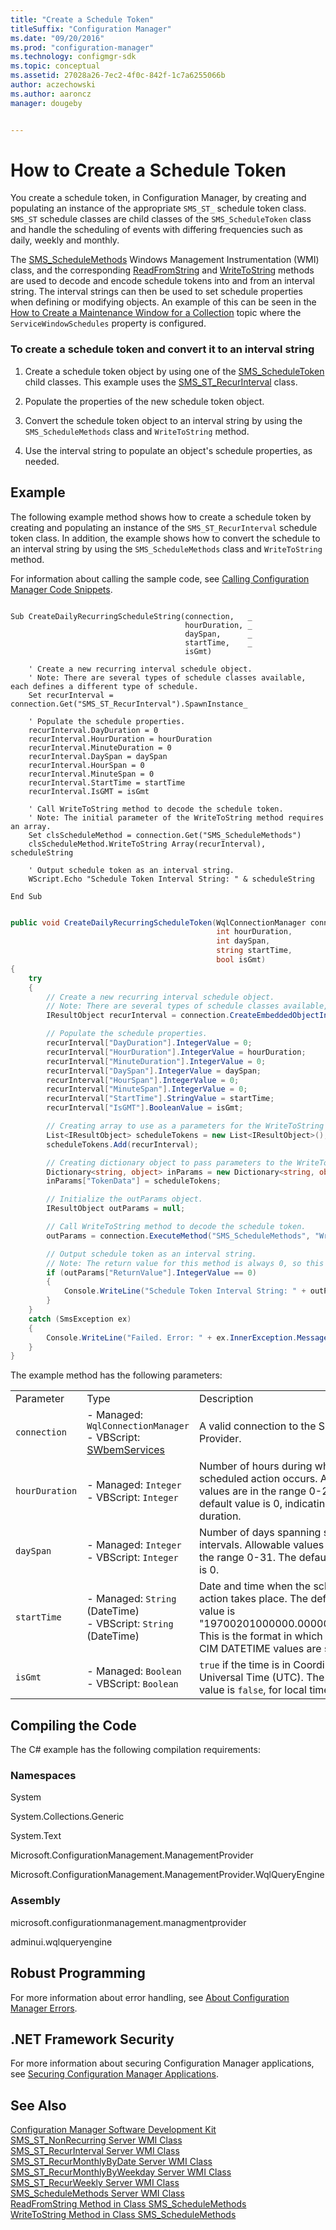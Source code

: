 ```yaml
---
title: "Create a Schedule Token"
titleSuffix: "Configuration Manager"
ms.date: "09/20/2016"
ms.prod: "configuration-manager"
ms.technology: configmgr-sdk
ms.topic: conceptual
ms.assetid: 27028a26-7ec2-4f0c-842f-1c7a6255066b
author: aczechowski
ms.author: aaroncz
manager: dougeby


---
```

# How to Create a Schedule Token
You create a schedule token, in Configuration Manager, by creating and populating an instance of the appropriate `SMS_ST_` schedule token class. `SMS_ST` schedule classes are child classes of the `SMS_ScheduleToken` class and handle the scheduling of events with differing frequencies such as daily, weekly and monthly.  

 The [SMS_ScheduleMethods](../../../develop/reference/core/servers/configure/sms_schedulemethods-server-wmi-class.md) Windows Management Instrumentation (WMI) class, and the corresponding [ReadFromString](../../../develop/reference/core/servers/configure/readfromstring-method-in-class-sms_schedulemethods.md) and [WriteToString](../../../develop/reference/core/servers/configure/writetostring-method-in-class-sms_schedulemethods.md) methods are used to decode and encode schedule tokens into and from an interval string. The interval strings can then be used to set schedule properties when defining or modifying objects. An example of this can be seen in the [How to Create a Maintenance Window for a Collection](../../../develop/core/servers/configure/how-to-create-a-maintenance-window-for-a-collection.md) topic where the `ServiceWindowSchedules` property is configured.  

### To create a schedule token and convert it to an interval string  

1.  Create a schedule token object by using one of the [SMS_ScheduleToken](../../../develop/reference/core/servers/configure/sms_scheduletoken-server-wmi-class.md) child classes. This example uses the [SMS_ST_RecurInterval](../../../develop/reference/core/servers/configure/sms_st_recurinterval-server-wmi-class.md) class.  

2.  Populate the properties of the new schedule token object.  

3.  Convert the schedule token object to an interval string by using the `SMS_ScheduleMethods` class and `WriteToString` method.  

4.  Use the interval string to populate an object's schedule properties, as needed.  

## Example  
 The following example method shows how to create a schedule token by creating and populating an instance of the `SMS_ST_RecurInterval` schedule token class. In addition, the example shows how to convert the schedule to an interval string by using the `SMS_ScheduleMethods` class and `WriteToString` method.  

 For information about calling the sample code, see [Calling Configuration Manager Code Snippets](../../../develop/core/understand/calling-code-snippets.md).  

```vbs  

Sub CreateDailyRecurringScheduleString(connection,   _  
                                       hourDuration, _  
                                       daySpan,      _   
                                       startTime,    _  
                                       isGmt)  

    ' Create a new recurring interval schedule object.  
    ' Note: There are several types of schedule classes available, each defines a different type of schedule.  
    Set recurInterval = connection.Get("SMS_ST_RecurInterval").SpawnInstance_  

    ' Populate the schedule properties.  
    recurInterval.DayDuration = 0  
    recurInterval.HourDuration = hourDuration  
    recurInterval.MinuteDuration = 0  
    recurInterval.DaySpan = daySpan  
    recurInterval.HourSpan = 0  
    recurInterval.MinuteSpan = 0  
    recurInterval.StartTime = startTime  
    recurInterval.IsGMT = isGmt  

    ' Call WriteToString method to decode the schedule token.  
    ' Note: The initial parameter of the WriteToString method requires an array.   
    Set clsScheduleMethod = connection.Get("SMS_ScheduleMethods")  
    clsScheduleMethod.WriteToString Array(recurInterval), scheduleString  

    ' Output schedule token as an interval string.  
    WScript.Echo "Schedule Token Interval String: " & scheduleString  

End Sub  
```  

```c#  

public void CreateDailyRecurringScheduleToken(WqlConnectionManager connection,  
                                              int hourDuration,   
                                              int daySpan,  
                                              string startTime,  
                                              bool isGmt)    
{  
    try  
    {                  
        // Create a new recurring interval schedule object.  
        // Note: There are several types of schedule classes available, each defines a different type of schedule.  
        IResultObject recurInterval = connection.CreateEmbeddedObjectInstance("SMS_ST_RecurInterval");  

        // Populate the schedule properties.  
        recurInterval["DayDuration"].IntegerValue = 0;  
        recurInterval["HourDuration"].IntegerValue = hourDuration;  
        recurInterval["MinuteDuration"].IntegerValue = 0;  
        recurInterval["DaySpan"].IntegerValue = daySpan;  
        recurInterval["HourSpan"].IntegerValue = 0;  
        recurInterval["MinuteSpan"].IntegerValue = 0;  
        recurInterval["StartTime"].StringValue = startTime;         
        recurInterval["IsGMT"].BooleanValue = isGmt;  

        // Creating array to use as a parameters for the WriteToString method.  
        List<IResultObject> scheduleTokens = new List<IResultObject>();  
        scheduleTokens.Add(recurInterval);  

        // Creating dictionary object to pass parameters to the WriteToString method.  
        Dictionary<string, object> inParams = new Dictionary<string, object>();  
        inParams["TokenData"] = scheduleTokens;  

        // Initialize the outParams object.  
        IResultObject outParams = null;  

        // Call WriteToString method to decode the schedule token.  
        outParams = connection.ExecuteMethod("SMS_ScheduleMethods", "WriteToString", inParams);  

        // Output schedule token as an interval string.  
        // Note: The return value for this method is always 0, so this check is just best practice.  
        if (outParams["ReturnValue"].IntegerValue == 0)  
        {  
            Console.WriteLine("Schedule Token Interval String: " + outParams["StringData"].StringValue);  
        }  
    }  
    catch (SmsException ex)  
    {  
        Console.WriteLine("Failed. Error: " + ex.InnerException.Message);  
    }  
}  

```  

 The example method has the following parameters:  

||||  
|-|-|-|  
|Parameter|Type|Description|  
|`connection`|-   Managed: `WqlConnectionManager`<br />-   VBScript: [SWbemServices](https://docs.microsoft.com/windows/win32/wmisdk/swbemservices)|A valid connection to the SMS Provider.|  
|`hourDuration`|-   Managed: `Integer`<br />-   VBScript: `Integer`|Number of hours during which the scheduled action occurs. Allowable values are in the range 0-23. The default value is 0, indicating no duration.|  
|`daySpan`|-   Managed: `Integer`<br />-   VBScript: `Integer`|Number of days spanning schedule intervals. Allowable values are in the range 0-31. The default value is 0.|  
|`startTime`|-   Managed: `String` (DateTime)<br />-   VBScript: `String` (DateTime)|Date and time when the scheduled action takes place. The default value is "19700201000000.000000+***". This is the format in which (WMI) CIM DATETIME values are stored.|  
|`isGmt`|-   Managed: `Boolean`<br />-   VBScript: `Boolean`|`true` if the time is in Coordinated Universal Time (UTC). The default value is `false`, for local time.|  

## Compiling the Code  
 The C# example has the following compilation requirements:  

### Namespaces  
 System  

 System.Collections.Generic  

 System.Text  

 Microsoft.ConfigurationManagement.ManagementProvider  

 Microsoft.ConfigurationManagement.ManagementProvider.WqlQueryEngine  

### Assembly  
 microsoft.configurationmanagement.managmentprovider  

 adminui.wqlqueryengine  

## Robust Programming  
 For more information about error handling, see [About Configuration Manager Errors](../../../develop/core/understand/about-configuration-manager-errors.md).  

## .NET Framework Security  
 For more information about securing Configuration Manager applications, see [Securing Configuration Manager Applications](../../../develop/core/understand/securing-configuration-manager-applications.md).  

## See Also  
 [Configuration Manager Software Development Kit](../../../develop/core/misc/system-center-configuration-manager-sdk.md)   
 [SMS_ST_NonRecurring Server WMI Class](../../../develop/reference/core/servers/configure/sms_st_nonrecurring-server-wmi-class.md)   
 [SMS_ST_RecurInterval Server WMI Class](../../../develop/reference/core/servers/configure/sms_st_recurinterval-server-wmi-class.md)   
 [SMS_ST_RecurMonthlyByDate Server WMI Class](../../../develop/reference/core/servers/configure/sms_st_recurmonthlybydate-server-wmi-class.md)   
 [SMS_ST_RecurMonthlyByWeekday Server WMI Class](../../../develop/reference/core/servers/configure/sms_st_recurmonthlybyweekday-server-wmi-class.md)   
 [SMS_ST_RecurWeekly Server WMI Class](../../../develop/reference/core/servers/configure/sms_st_recurweekly-server-wmi-class.md)   
 [SMS_ScheduleMethods Server WMI Class](../../../develop/reference/core/servers/configure/sms_schedulemethods-server-wmi-class.md)   
 [ReadFromString Method in Class SMS_ScheduleMethods](../../../develop/reference/core/servers/configure/readfromstring-method-in-class-sms_schedulemethods.md)   
 [WriteToString Method in Class SMS_ScheduleMethods](../../../develop/reference/core/servers/configure/writetostring-method-in-class-sms_schedulemethods.md)

